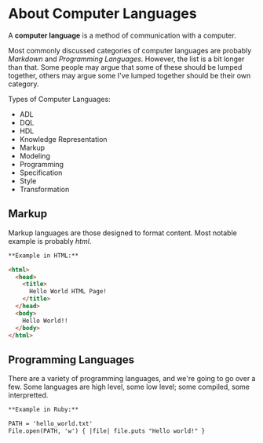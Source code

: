 # About Computer Languages

A **computer language** is a method of communication with a computer.

Most commonly discussed categories of computer languages are probably _Markdown_ and _Programming Languages_. However, the list is a bit longer than that. Some people may argue that some of these should be lumped together, others may argue some I've lumped together should be their own category.

Types of Computer Languages:
- ADL
- DQL
- HDL
- Knowledge Representation
- Markup
- Modeling
- Programming
- Specification
- Style
- Transformation


## Markup

Markup languages are those designed to format content. Most notable example is probably _html_.

```markdown
**Example in HTML:**

<html>
  <head>
    <title>
      Hello World HTML Page!
    </title>
  </head>
  <body>
    Hello World!!
  </body>
</html>
```


## Programming Languages

There are a variety of programming languages, and we're going to go over a few. Some languages are high level, some low level; some compiled, some interpretted.

```markdown
**Example in Ruby:**

PATH = 'hello_world.txt'
File.open(PATH, 'w') { |file| file.puts "Hello world!" }
```




